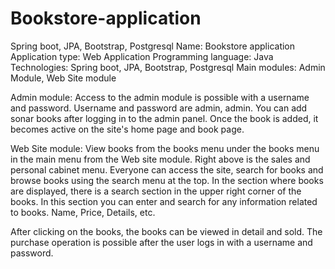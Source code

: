 # Bookstore-application
Spring boot, JPA, Bootstrap, Postgresql
Name: Bookstore application
Application type: Web Application
Programming language: Java
Technologies: Spring boot, JPA, Bootstrap, Postgresql
Main modules: Admin Module, Web Site module

Admin module: Access to the admin module is possible with a username and password. Username and password are admin, admin. You can add sonar books after logging in to the admin panel. Once the book is added, it becomes active on the site's home page and book page.

Web Site module: View books from the books menu under the books menu in the main menu from the Web site module. Right above is the sales and personal cabinet menu. Everyone can access the site, search for books and browse books using the search menu at the top. In the section where books are displayed, there is a search section in the upper right corner of the books. In this section you can enter and search for any information related to books. Name, Price, Details, etc.

After clicking on the books, the books can be viewed in detail and sold. The purchase operation is possible after the user logs in with a username and password.
